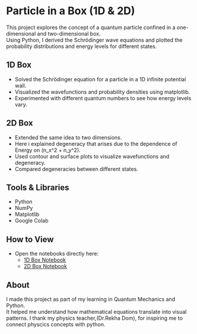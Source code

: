 # Particle in a Box (1D & 2D)

This project explores the concept of a quantum particle confined in a one-dimensional and two-dimensional box.  
Using Python, I derived the Schrödinger wave equations and plotted the probability distributions and energy levels for different states.

## 1D Box
- Solved the Schrödinger equation for a particle in a 1D infinite potential wall.
- Visualized the wavefunctions and probability densities using matplotlib.
- Experimented with different quantum numbers to see how energy levels vary.

## 2D Box
- Extended the same idea to two dimensions.
- Here i explained degeneracy that arises due to the dependence of Energy on (n_x^2 + n_y^2).
- Used contour and surface plots to visualize wavefunctions and degeneracy.
- Compared degeneracies between different states.

## Tools & Libraries
- Python  
- NumPy  
- Matplotlib  
- Google Colab  

## How to View
- Open the notebooks directly here:  
  - [1D Box Notebook](https://github.com/kavetisanjana421-source/particle_in_a_1D_box/blob/main/Particle_in_a_1D_box.ipynb)  
  - [2D Box Notebook](https://github.com/kavetisanjana421-source/particle_in_a_1D_box/blob/main/Copy_of_particle_in_a_2D_box.ipynb)  

## About
I made this project as part of my learning in Quantum Mechanics and Python.  
It helped me understand how mathematical equations translate into visual patterns.
I thank my physics teacher,(Dr.Rekha Dom), for inspiring me to connect physcics concepts with python.
